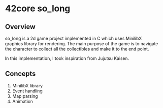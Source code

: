 # 42core so_long

## Overview
so_long is a 2d game project implemented in C which uses MinilibX graphics library for rendering.  The main purpose of the game is to navigate the character to collect all the collectibles and make it to the end point.

In this implementation, I took inspiration from Jujutsu Kaisen.

## Concepts
1. MinilibX library
2. Event handling
3. Map parsing
4. Animation
